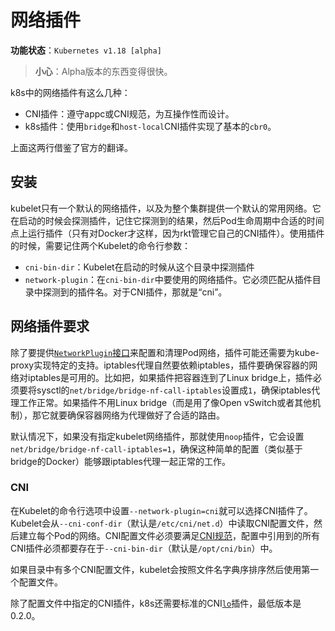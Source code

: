# 网络插件

**功能状态**：`Kubernetes v1.18 [alpha]`

>**小心**：Alpha版本的东西变得很快。

k8s中的网络插件有这么几种：

- CNI插件：遵守appc或CNI规范，为互操作性而设计。
- k8s插件：使用`bridge`和`host-local`CNI插件实现了基本的`cbr0`。

上面这两行借鉴了官方的翻译。

## 安装

kubelet只有一个默认的网络插件，以及为整个集群提供一个默认的常用网络。它在启动的时候会探测插件，记住它探测到的结果，然后Pod生命周期中合适的时间点上运行插件（只有对Docker才这样，因为rkt管理它自己的CNI插件）。使用插件的时候，需要记住两个Kubelet的命令行参数：

- `cni-bin-dir`：Kubelet在启动的时候从这个目录中探测插件
- `network-plugin`：在`cni-bin-dir`中要使用的网络插件。它必须匹配从插件目录中探测到的插件名。对于CNI插件，那就是“cni”。

## 网络插件要求

除了要提供[`NetworkPlugin`接口](https://github.com/kubernetes/kubernetes/blob/v1.18.8/pkg/kubelet/dockershim/network/plugins.go)来配置和清理Pod网络，插件可能还需要为kube-proxy实现特定的支持。iptables代理自然要依赖iptables，插件要确保容器的网络对iptables是可用的。比如把，如果插件把容器连到了Linux bridge上，插件必须要将sysctl的`net/bridge/bridge-nf-call-iptables`设置成`1`，确保iptables代理工作正常。如果插件不用Linux bridge（而是用了像Open vSwitch或者其他机制），那它就要确保容器网络为代理做好了合适的路由。

默认情况下，如果没有指定kubelet网络插件，那就使用`noop`插件，它会设置`net/bridge/bridge-nf-call-iptables=1`，确保这种简单的配置（类似基于bridge的Docker）能够跟iptables代理一起正常的工作。

### CNI

在Kubelet的命令行选项中设置`--network-plugin=cni`就可以选择CNI插件了。Kubelet会从`--cni-conf-dir`（默认是`/etc/cni/net.d`）中读取CNI配置文件，然后建立每个Pod的网络。CNI配置文件必须要满足[CNI规范]()，配置中引用到的所有CNI插件必须都要存在于`--cni-bin-dir`（默认是`/opt/cni/bin`）中。

如果目录中有多个CNI配置文件，kubelet会按照文件名字典序排序然后使用第一个配置文件。

除了配置文件中指定的CNI插件，k8s还需要标准的CNI[`lo`](https://github.com/containernetworking/plugins/blob/master/plugins/main/loopback/loopback.go)插件，最低版本是0.2.0。